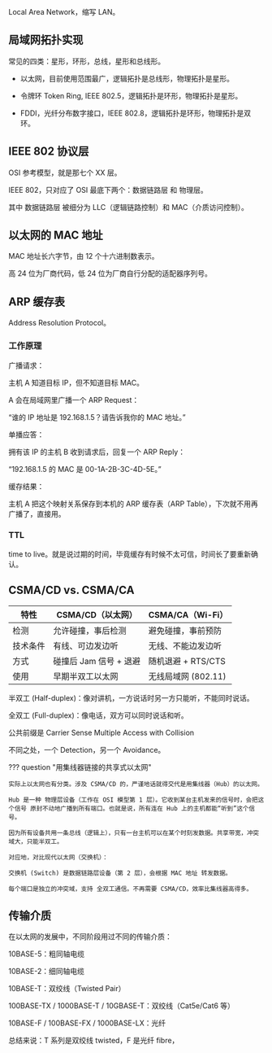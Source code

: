Local Area Network，缩写 LAN。


## 局域网拓扑实现

常见的四类：星形，环形，总线，星形和总线形。

- 以太网，目前使用范围最广，逻辑拓扑是总线形，物理拓扑是星形。

- 令牌环 Token Ring, IEEE 802.5，逻辑拓扑是环形，物理拓扑是星形。

- FDDI，光纤分布数字接口，IEEE 802.8，逻辑拓扑是环形，物理拓扑是双环。

## IEEE 802 协议层

OSI 参考模型，就是那七个 XX 层。

IEEE 802，只对应了 OSI 最底下两个：数据链路层 和 物理层。

其中 数据链路层 被细分为 LLC（逻辑链路控制）和 MAC（介质访问控制）。

## 以太网的 MAC 地址

MAC 地址长六字节，由 12 个十六进制数表示。

高 24 位为厂商代码，低 24 位为厂商自行分配的适配器序列号。

## ARP 缓存表

Address Resolution Protocol。

### 工作原理

广播请求：

主机 A 知道目标 IP，但不知道目标 MAC。

A 会在局域网里广播一个 ARP Request：

“谁的 IP 地址是 192.168.1.5？请告诉我你的 MAC 地址。”

单播应答：

拥有该 IP 的主机 B 收到请求后，回复一个 ARP Reply：

“192.168.1.5 的 MAC 是 00-1A-2B-3C-4D-5E。”

缓存结果：

主机 A 把这个映射关系保存到本机的 ARP 缓存表（ARP Table），下次就不用再广播了，直接用。

### TTL

time to live。就是说过期的时间，毕竟缓存有时候不太可信，时间长了要重新确认。

## CSMA/CD vs. CSMA/CA

| 特性   | CSMA/CD（以太网）    | CSMA/CA（Wi-Fi） |
| ---- | --------------- | -------------- |
| 检测   | 允许碰撞，事后检测       | 避免碰撞，事前预防      |
| 技术条件 | 有线、可边发边听        | 无线、不能边发边听      |
| 方式   | 碰撞后 Jam 信号 + 退避 | 随机退避 + RTS/CTS |
| 使用   | 早期半双工以太网        | 无线局域网 (802.11) |

半双工 (Half-duplex)：像对讲机，一方说话时另一方只能听，不能同时说话。

全双工 (Full-duplex)：像电话，双方可以同时说话和听。

公共前缀是 Carrier Sense Multiple Access with Collision 

不同之处，一个 Detection，另一个 Avoidance。

??? question "用集线器链接的共享式以太网"
    
    实际上以太网也有分类。涉及 CSMA/CD 的，严谨地话就得交代是用集线器（Hub）的以太网。

    Hub 是一种 物理层设备（工作在 OSI 模型第 1 层）。它收到某台主机发来的信号时，会把这个信号 原封不动地广播到所有端口。也就是说，所有连在 Hub 上的主机都能“听到”这个信号。
    
    因为所有设备共用一条总线（逻辑上），只有一台主机可以在某个时刻发数据。共享带宽，冲突域大，只能半双工。

    对应地，对比现代以太网（交换机）：
    
    交换机 (Switch) 是数据链路层设备（第 2 层），会根据 MAC 地址 转发数据。

    每个端口是独立的冲突域，支持 全双工通信。不再需要 CSMA/CD，效率比集线器高得多。




## 传输介质

在以太网的发展中，不同阶段用过不同的传输介质：

10BASE-5：粗同轴电缆

10BASE-2：细同轴电缆

10BASE-T：双绞线（Twisted Pair）

100BASE-TX / 1000BASE-T / 10GBASE-T：双绞线（Cat5e/Cat6 等）

10BASE-F / 100BASE-FX / 1000BASE-LX：光纤

总结来说：T 系列是双绞线 twisted，F 是光纤 fibre，

